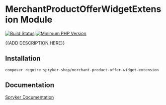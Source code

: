 # MerchantProductOfferWidgetExtension Module
[![Build Status](https://travis-ci.org/spryker-shop/merchant-product-offer-widget-extension.svg)](https://travis-ci.org/spryker-shop/merchant-product-offer-widget-extension)
[![Minimum PHP Version](https://img.shields.io/badge/php-%3E%3D%207.2-8892BF.svg)](https://php.net/)

{{ADD DESCRIPTION HERE}}

## Installation

```
composer require spryker-shop/merchant-product-offer-widget-extension
```

## Documentation

[Spryker Documentation](https://academy.spryker.com/developing_with_spryker/module_guide/modules.html)
